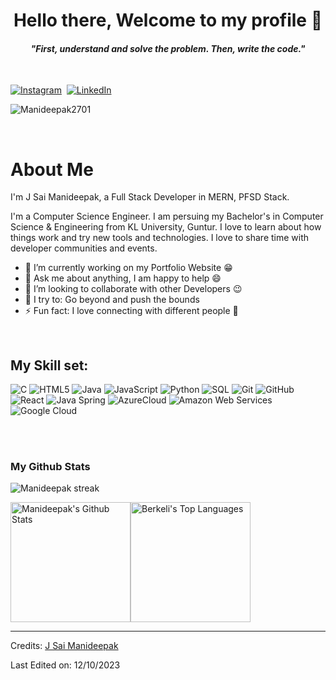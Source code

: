 <p>
  <h1 align="center"><b>Hello there, Welcome to my profile 👋 </b></h1>
</p>

<p>
  <h4 align="center"><b><i>"First, understand and solve the problem. Then, write the code."</i></b></h4>
</p>

<p align="center">
<br>

<a href="https://www.instagram.com/mr_deepak_119/"><img src="https://img.shields.io/badge/instagram-%23E4405F.svg?&style=for-the-badge&logo=instagram&logoColor=white" alt="Instagram" /></a>&nbsp;
<a href="https://www.linkedin.com/in/j-sai-manideepak/"><img src="https://img.shields.io/badge/linkedin-%230077B5.svg?&style=for-the-badge&logo=linkedin&logoColor=white" alt="LinkedIn" /></a>&nbsp;
<!--<a href="https://kkvanonymous.github.io/"><img alt="Website" src="https://img.shields.io/website?style=for-the-badge&up_message=portfolio&url=https%3A%2F%2Fkkvanonymous.github.io%2F"></a>-->
</p>

<p align="left"> <img src="https://komarev.com/ghpvc/?username=Manideepak2701&label=Profile%20views&color=0e75b6&style=flat" alt="Manideepak2701" /> </p>

<br>

# About Me

I'm J Sai Manideepak, a Full Stack Developer in MERN, PFSD Stack.

I'm a Computer Science Engineer. I am persuing my Bachelor's in Computer Science & Engineering from KL University, Guntur. I love to learn about how things work and try new tools and technologies. I love to share time with developer communities and events.


- 🔭 I’m currently working on my Portfolio Website :grin:
- 💬 Ask me about anything, I am happy to help :smile:
- 👯 I’m looking to collaborate with other Developers :wink:
- 🧗 I try to: Go beyond and push the bounds
- ⚡ Fun fact: I love connecting with different people :raised_hands:

<br>

## My Skill set: 

![C](https://img.shields.io/badge/-C-000000?style=flat&logo=c)
![HTML5](https://img.shields.io/badge/-HTML5-000000?style=flat&logo=html5)
![Java](https://img.shields.io/badge/-Java-000000?style=flat&logo=java)
![JavaScript](https://img.shields.io/badge/-JavaScript-000000?style=flat&logo=javascript)
![Python](https://img.shields.io/badge/-Python-000000?style=flat&logo=python)
![SQL](https://img.shields.io/badge/-SQL-000000?style=flat&logo=postgresql)
![Git](https://img.shields.io/badge/-Git-222222?style=flat&logo=git&logoColor=F05032)
![GitHub](https://img.shields.io/badge/-GitHub-222222?style=flat&logo=github&logoColor=181717)
![React](https://img.shields.io/badge/-React-222222?style=flat&logo=React&logoColor=61DAFB)
![Java Spring](https://img.shields.io/badge/-Spring-222222?style=flat&logo=spring&logoColor=6DB33F)
![AzureCloud](https://img.shields.io/badge/Microsoft%20Azure-222222?style=flat-square&logo=microsoft-azure)
![Amazon Web Services](https://img.shields.io/badge/-Amazon%20Web%20Services-222222?style=flat-square&logo=Amazon-Web-Service)
![Google Cloud](https://img.shields.io/badge/Google%20Cloud-black?style=flat-square&logo=google-cloud)

<br>
<br>



### My Github Stats

<img  title="🔥 Get streak stats for your profile at git.io/streak-stats" alt="Manideepak streak" src="https://github-readme-streak-stats.herokuapp.com/?user=Manideepak2701&theme=dark&hide_border=true" />

<img alt="Manideepak's Github Stats" src="https://github-readme-stats.vercel.app/api/?username=Manideepak2701&show_icons=true&include_all_commits=true&count_private=true&theme=react&hide_border=true&bg_color=1F222E&title_color=F85D7F&icon_color=F8D866" height="192px"/><img alt="Berkeli's Top Languages" src="https://github-readme-stats.vercel.app/api/top-langs/?username=Manideepak2701&langs_count=8&layout=compact&theme=react&hide_border=true&bg_color=1F222E&title_color=F85D7F&icon_color=F8D866" height="192px"/>


-----
Credits: [J Sai Manideepak](https://github.com/Manideepak2701)

Last Edited on: 12/10/2023
